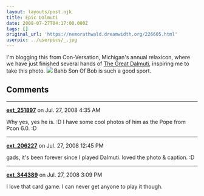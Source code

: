 ```yaml
---
layout: layouts/post.njk
title: Epic Dalmuti
date: 2008-07-27T04:17:00.000Z
tags: []
original_url: 'https://nemorathwald.dreamwidth.org/226605.html'
userpic: ../userpics/_.jpg
---
```

I'm blogging this from Con-Versation, Michigan's annual relaxicon, where we have just finished several hands of [The Great Dalmuti](http://boardgamegeek.com/game/929), inspiring me to take this photo. ![](http://lh5.ggpht.com/matt.mattarn/SIv2jR9452I/AAAAAAAADbc/6Qx-8TCPrSA/s400/EPICDALMUTI.JPG) Bahb Son Of Bob is such a good sport.

## Comments

---

**[ext_251897](https://www.dreamwidth.org/users/ext_251897)** on Jul. 27, 2008 4:35 AM

Why yes, yes he is. :D I have some cool photos of him as the Pope from Pcon 6.0. :D

---

**[ext_206227](https://www.dreamwidth.org/users/ext_206227)** on Jul. 27, 2008 12:45 PM

gads, it's been forever since I played Dalmuti. loved the photo & caption. :D

---

**[ext_344389](https://www.dreamwidth.org/users/ext_344389)** on Jul. 27, 2008 3:09 PM

I love that card game. I can never get anyone to play it though.
